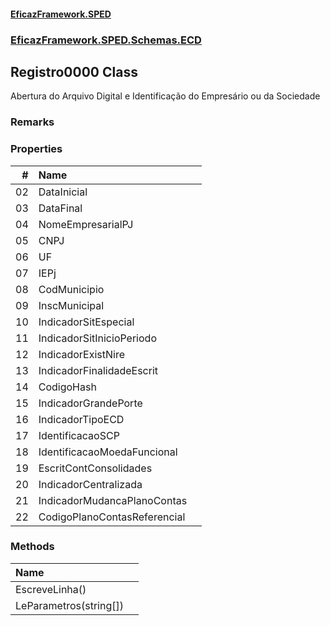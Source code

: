#### [EficazFramework.SPED](EficazFrameworkSPED.md 'EficazFramework SPED')
### [EficazFramework.SPED.Schemas.ECD](EficazFramework.SPED.Schemas.ECD.md 'EficazFramework.SPED.Schemas.ECD')

## Registro0000 Class

Abertura do Arquivo Digital e Identificação do Empresário ou da Sociedade

### Remarks
### Properties

| # | Name | |
| ---: | :--- | :--- |
| 02 | DataInicial |  |
| 03 | DataFinal |  |
| 04 | NomeEmpresarialPJ |  |
| 05 | CNPJ |  |
| 06 | UF |  |
| 07 | IEPj |  |
| 08 | CodMunicipio |  |
| 09 | InscMunicipal |  |
| 10 | IndicadorSitEspecial |  |
| 11 | IndicadorSitInicioPeriodo |  |
| 12 | IndicadorExistNire |  |
| 13 | IndicadorFinalidadeEscrit |  |
| 14 | CodigoHash |  |
| 15 | IndicadorGrandePorte |  |
| 16 | IndicadorTipoECD |  |
| 17 | IdentificacaoSCP |  |
| 18 | IdentificacaoMoedaFuncional |  |
| 19 | EscritContConsolidades |  |
| 20 | IndicadorCentralizada |  |
| 21 | IndicadorMudancaPlanoContas |  |
| 22 | CodigoPlanoContasReferencial |  |
### Methods

| Name | |
| :--- | :--- |
| EscreveLinha() |  |
| LeParametros(string[]) |  |
